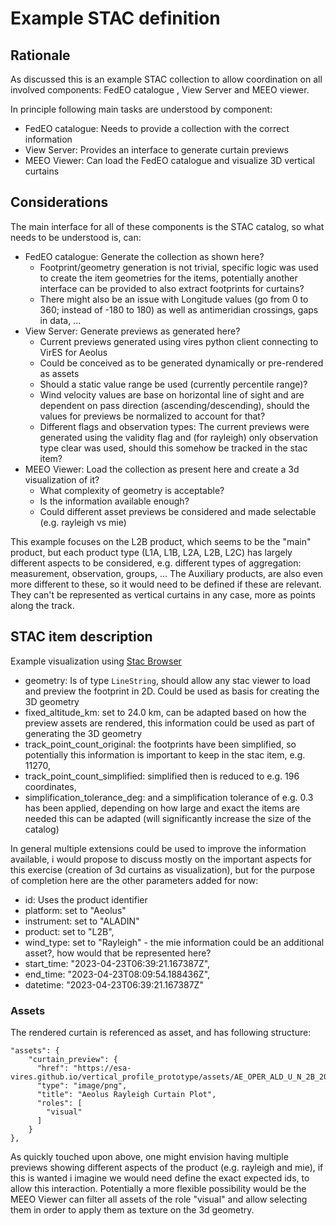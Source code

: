 # Example STAC definition

## Rationale

As discussed this is an example STAC collection to allow coordination on all involved components: FedEO catalogue , View Server and MEEO viewer.

In principle following main tasks are understood by component:
* FedEO catalogue: Needs to provide a collection with the correct information
* View Server: Provides an interface to generate curtain previews
* MEEO Viewer: Can load the FedEO catalogue and visualize 3D vertical curtains


## Considerations

The main interface for all of these components is the STAC catalog, so what needs to be understood is, can:

* FedEO catalogue: Generate the collection as shown here?
  - Footprint/geometry generation is not trivial, specific logic was used to create the item geometries for the items, potentially another interface can be provided to also extract footprints for curtains?
  - There might also be an issue with Longitude values (go from 0 to 360; instead of -180 to 180) as well as antimeridian crossings, gaps in data, ...
* View Server: Generate previews as generated here?
  - Current previews generated using vires python client connecting to VirES for Aeolus 
  - Could be conceived as to be generated dynamically or pre-rendered as assets
  - Should a static value range be used (currently percentile range)?
  - Wind velocity values are base on horizontal line of sight and are dependent on pass direction (ascending/descending), should the values for previews be normalized to account for that?
  - Different flags and observation types: The current previews were generated using the validity flag and (for rayleigh) only observation type clear was used, should this somehow be tracked in the stac item?
* MEEO Viewer: Load the collection as present here and create a 3d visualization of it?
  - What complexity of geometry is acceptable?
  - Is the information available enough?
  - Could different asset previews be considered and made selectable (e.g. rayleigh vs mie)

This example focuses on the L2B product, which seems to be the "main" product, but each product type (L1A, L1B, L2A, L2B, L2C) has largely different aspects to be considered, e.g. different types of aggregation: measurement, observation, groups, ...
The Auxiliary products, are also even more different to these, so it would need to be defined if these are relevant. They can't be represented as vertical curtains in any case, more as points along the track.

## STAC item description

Example visualization using [Stac Browser](https://radiantearth.github.io/stac-browser/#/external/esa-vires.github.io/vertical_profile_prototype/collection.json)

* geometry: Is of type `LineString`, should allow any stac viewer to load and preview the footprint in 2D. Could be used as basis for creating the 3D geometry
* fixed_altitude_km: set to 24.0 km, can be adapted based on how the preview assets are rendered, this information could be used as part of generating the 3D geometry
* track_point_count_original: the footprints have been simplified, so potentially this information is important to keep in the stac item, e.g. 11270,
* track_point_count_simplified: simplified then is reduced to e.g. 196 coordinates,
* simplification_tolerance_deg: and a simplification tolerance of e.g. 0.3 has been applied, depending on how large and exact the items are needed this can be adapted (will significantly increase the size of the catalog)

In general multiple extensions could be used to improve the information available, i would propose to discuss mostly on the  important aspects for this exercise (creation of 3d curtains as visualization), but for the purpose of completion here are the other parameters added for now:

* id: Uses the product identifier
* platform: set to "Aeolus"
* instrument: set to "ALADIN"
* product: set to "L2B",
* wind_type: set to "Rayleigh" - the mie information could be an additional asset?, how would that be represented here?
* start_time: "2023-04-23T06:39:21.167387Z",
* end_time: "2023-04-23T08:09:54.188436Z",
* datetime: "2023-04-23T06:39:21.167387Z"

### Assets

The rendered curtain is referenced as asset, and has following structure:

```
"assets": {
    "curtain_preview": {
      "href": "https://esa-vires.github.io/vertical_profile_prototype/assets/AE_OPER_ALD_U_N_2B_20230423T063958_20230423T081032_0001.png",
      "type": "image/png",
      "title": "Aeolus Rayleigh Curtain Plot",
      "roles": [
        "visual"
      ]
    }
},
```

As quickly touched upon above, one might envision having multiple previews showing different aspects of the product (e.g. rayleigh and mie), if this is wanted i imagine we would need define the exact expected ids, to allow this interaction.
Potentially a more flexible possibility would be the MEEO Viewer can filter all assets of the role "visual" and allow selecting them in order to apply them as texture on the 3d geometry.
